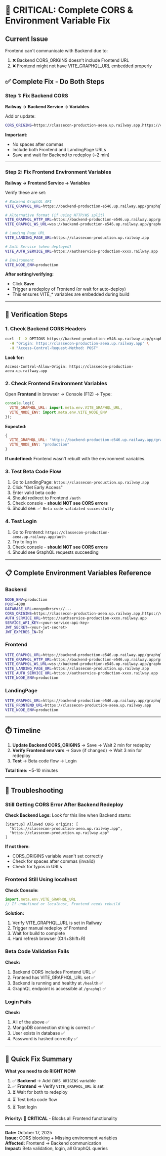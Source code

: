 # 🚨 CRITICAL: Complete CORS & Environment Variable Fix

## Current Issue

Frontend can't communicate with Backend due to:
1. ❌ Backend CORS_ORIGINS doesn't include Frontend URL
2. ❌ Frontend might not have VITE_GRAPHQL_URL embedded properly

## ✅ Complete Fix - Do Both Steps

### Step 1: Fix Backend CORS

**Railway → Backend Service → Variables**

Add or update:
```bash
CORS_ORIGINS=https://classecon-production-aeea.up.railway.app,https://classecon-production.up.railway.app,https://studio.apollographql.com
```

**Important:**
- No spaces after commas
- Include both Frontend and LandingPage URLs
- Save and wait for Backend to redeploy (~2 min)

---

### Step 2: Fix Frontend Environment Variables

**Railway → Frontend Service → Variables**

Verify these are set:

```bash
# Backend GraphQL API
VITE_GRAPHQL_URL=https://backend-production-e546.up.railway.app/graphql

# Alternative format (if using HTTP/WS split)
VITE_GRAPHQL_HTTP_URL=https://backend-production-e546.up.railway.app/graphql
VITE_GRAPHQL_WS_URL=wss://backend-production-e546.up.railway.app/graphql

# Landing Page URL
VITE_LANDING_PAGE_URL=https://classecon-production.up.railway.app

# Auth Service (when deployed)
VITE_AUTH_SERVICE_URL=https://authservice-production-xxxx.railway.app

# Environment
VITE_NODE_ENV=production
```

**After setting/verifying:**
- Click **Save**
- Trigger a redeploy of Frontend (or wait for auto-deploy)
- This ensures VITE_* variables are embedded during build

---

## 🧪 Verification Steps

### 1. Check Backend CORS Headers

```bash
curl -I -X OPTIONS https://backend-production-e546.up.railway.app/graphql \
  -H "Origin: https://classecon-production-aeea.up.railway.app" \
  -H "Access-Control-Request-Method: POST"
```

**Look for:**
```
Access-Control-Allow-Origin: https://classecon-production-aeea.up.railway.app
```

### 2. Check Frontend Environment Variables

Open **Frontend** in browser → Console (F12) → Type:
```javascript
console.log({
  VITE_GRAPHQL_URL: import.meta.env.VITE_GRAPHQL_URL,
  VITE_NODE_ENV: import.meta.env.VITE_NODE_ENV
});
```

**Expected:**
```javascript
{
  VITE_GRAPHQL_URL: "https://backend-production-e546.up.railway.app/graphql", // ✅ Should be set!
  VITE_NODE_ENV: "production"
}
```

**If undefined:** Frontend wasn't rebuilt with the environment variables.

### 3. Test Beta Code Flow

1. Go to LandingPage: `https://classecon-production.up.railway.app`
2. Click "Get Early Access"
3. Enter valid beta code
4. Should redirect to Frontend `/auth`
5. Check console - **should NOT see CORS errors**
6. Should see: `✅ Beta code validated successfully`

### 4. Test Login

1. Go to Frontend: `https://classecon-production-aeea.up.railway.app/auth`
2. Try to log in
3. Check console - **should NOT see CORS errors**
4. Should see GraphQL requests succeeding

---

## 📋 Complete Environment Variables Reference

### Backend
```bash
NODE_ENV=production
PORT=4000
DATABASE_URL=mongodb+srv://...
CORS_ORIGINS=https://classecon-production-aeea.up.railway.app,https://classecon-production.up.railway.app,https://studio.apollographql.com
AUTH_SERVICE_URL=https://authservice-production-xxxx.railway.app
SERVICE_API_KEY=<your-service-api-key>
JWT_SECRET=<your-jwt-secret>
JWT_EXPIRES_IN=7d
```

### Frontend
```bash
VITE_GRAPHQL_URL=https://backend-production-e546.up.railway.app/graphql
VITE_GRAPHQL_HTTP_URL=https://backend-production-e546.up.railway.app/graphql
VITE_GRAPHQL_WS_URL=wss://backend-production-e546.up.railway.app/graphql
VITE_LANDING_PAGE_URL=https://classecon-production.up.railway.app
VITE_AUTH_SERVICE_URL=https://authservice-production-xxxx.railway.app
VITE_NODE_ENV=production
```

### LandingPage
```bash
VITE_GRAPHQL_URL=https://backend-production-e546.up.railway.app/graphql
VITE_FRONTEND_URL=https://classecon-production-aeea.up.railway.app
VITE_NODE_ENV=production
```

---

## ⏱️ Timeline

1. **Update Backend CORS_ORIGINS** → Save → Wait 2 min for redeploy
2. **Verify Frontend env vars** → Save (if changed) → Wait 3 min for redeploy
3. **Test** → Beta code flow → Login

**Total time:** ~5-10 minutes

---

## 🐛 Troubleshooting

### Still Getting CORS Error After Backend Redeploy

**Check Backend Logs:**
Look for this line when Backend starts:
```
[Startup] Allowed CORS origins: [
  "https://classecon-production-aeea.up.railway.app",
  "https://classecon-production.up.railway.app"
]
```

**If not there:**
- CORS_ORIGINS variable wasn't set correctly
- Check for spaces after commas (invalid)
- Check for typos in URLs

### Frontend Still Using localhost

**Check Console:**
```javascript
import.meta.env.VITE_GRAPHQL_URL
// If undefined or localhost, Frontend needs rebuild
```

**Solution:**
1. Verify VITE_GRAPHQL_URL is set in Railway
2. Trigger manual redeploy of Frontend
3. Wait for build to complete
4. Hard refresh browser (Ctrl+Shift+R)

### Beta Code Validation Fails

**Check:**
1. Backend CORS includes Frontend URL ✅
2. Frontend has VITE_GRAPHQL_URL set ✅
3. Backend is running and healthy at `/health` ✅
4. GraphQL endpoint is accessible at `/graphql` ✅

### Login Fails

**Check:**
1. All of the above ✅
2. MongoDB connection string is correct ✅
3. User exists in database ✅
4. Password is hashed correctly ✅

---

## 🎯 Quick Fix Summary

**What you need to do RIGHT NOW:**

1. ✅ **Backend** → Add `CORS_ORIGINS` variable
2. ✅ **Frontend** → Verify `VITE_GRAPHQL_URL` is set
3. ⏳ Wait for both to redeploy
4. ⏳ Test beta code flow
5. ⏳ Test login

**Priority:** 🔴 **CRITICAL** - Blocks all Frontend functionality

---

**Date:** October 17, 2025  
**Issue:** CORS blocking + Missing environment variables  
**Affected:** Frontend → Backend communication  
**Impact:** Beta validation, login, all GraphQL queries
